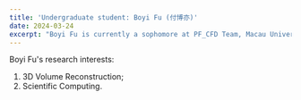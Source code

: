 ```yaml
---
title: 'Undergraduate student: Boyi Fu (付博亦)'
date: 2024-03-24
excerpt: "Boyi Fu is currently a sophomore at PF_CFD Team, Macau University of Science and Technology. His research interest is 3D reconstruction algorithm.<br/><img src='/images/FBY.png' width='200px'>"
---
```


Boyi Fu's research interests:

1. 3D Volume Reconstruction;
2. Scientific Computing.
